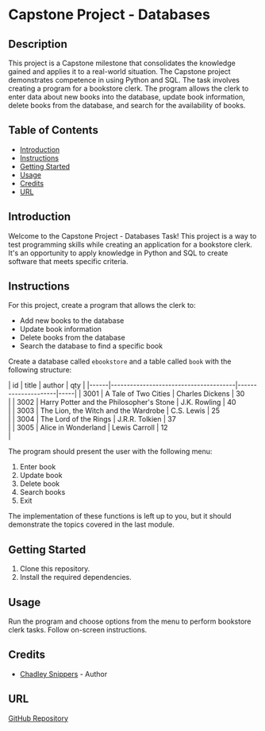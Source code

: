 # Capstone Project - Databases

## Description
This project is a Capstone milestone that consolidates the knowledge 
gained and applies it to a real-world situation. The Capstone project 
demonstrates competence in using Python and SQL. The task involves 
creating a program for a bookstore clerk. The program allows the clerk to 
enter data about new books into the database, update book information, 
delete books from the database, and search for the availability of books.

## Table of Contents
- [Introduction](#introduction)
- [Instructions](#instructions)
- [Getting Started](#getting-started)
- [Usage](#usage)
- [Credits](#credits)
- [URL](#url)

## Introduction
Welcome to the Capstone Project - Databases Task! This project is a way to 
test programming skills while creating an application for a bookstore 
clerk. It's an opportunity to apply knowledge in Python and SQL to create 
software that meets specific criteria.

## Instructions
For this project, create a program that allows the clerk to:
- Add new books to the database
- Update book information
- Delete books from the database
- Search the database to find a specific book

Create a database called `ebookstore` and a table called `book` with the 
following structure:

| id   | title                                 | author              | qty 
|
|------|---------------------------------------|---------------------|-----|
| 3001 | A Tale of Two Cities                  | Charles Dickens     | 30  
|
| 3002 | Harry Potter and the Philosopher's Stone | J.K. Rowling      | 40  
|
| 3003 | The Lion, the Witch and the Wardrobe   | C.S. Lewis          | 25  
|
| 3004 | The Lord of the Rings                  | J.R.R. Tolkien      | 37  
|
| 3005 | Alice in Wonderland                    | Lewis Carroll       | 12  
|

The program should present the user with the following menu:
1. Enter book
2. Update book
3. Delete book
4. Search books
0. Exit

The implementation of these functions is left up to you, but it should 
demonstrate the topics covered in the last module.

## Getting Started
1. Clone this repository.
2. Install the required dependencies.

## Usage
Run the program and choose options from the menu to perform bookstore 
clerk tasks. Follow on-screen instructions.

## Credits
- [Chadley Snippers](#) - Author

## URL
[GitHub 
Repository](https://github.com/ChadleySnippers/Capstone-Project-Databases)


